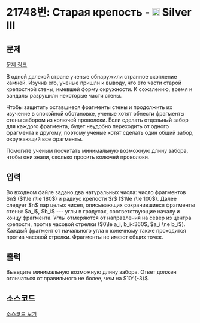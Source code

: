 # 21748번: Старая крепость - <img src="https://static.solved.ac/tier_small/8.svg" style="height:20px" /> Silver III

<!-- performance -->

<!-- 문제 제출 후 깃허브에 푸시를 했을 때 제출한 코드의 성능이 입력될 공간입니다.-->

<!-- end -->

## 문제

[문제 링크](https://boj.kr/21748)


<p>В одной далекой стране ученые обнаружили странное скопление камней. Изучив его, ученые пришли к выводу, что это части старой крепостной стены, имевшей форму окружности. К сожалению, время и вандалы разрушили некоторые части стены.</p>

<p>Чтобы защитить оставшиеся фрагменты стены и продолжить их изучение в спокойной обстановке, ученые хотят обнести фрагменты стены забором из колючей проволоки. Если сделать отдельный забор для каждого фрагмента, будет неудобно переходить от одного фрагмента к другому, поэтому ученые хотят сделать один общий забор, окружающий все фрагменты.&nbsp;</p>

<p>Помогите ученым посчитать минимальную возможную длину забора, чтобы они знали, сколько просить колючей проволоки.</p>



## 입력


<p>Во входном файле задано два натуральных числа: число фрагментов $n$ ($1\le n\le 180$) и радиус крепости $r$ ($1\le r\le 100$). Далее следует $n$ пар целых чисел, описывающих сохранившиеся фрагменты стены: $a_i$, $b_i$ --- углы в градусах, соответствующие началу и концу фрагмента. Углы отмеряются от направления на север из центра крепости, против часовой стрелки ($0\le a_i, b_i&lt;360$, $a_i \ne b_i$). Каждый фрагмент от начального угла к конечному также проходится против часовой стрелки. Фрагменты не имеют общих точек.&nbsp;</p>



## 출력


<p>Выведите минимальную возможную длину забора. Ответ должен отличаться от правильного не более, чем на $10^{-3}$.</p>



## 소스코드

[소스코드 보기](Старая%20крепость.py)
